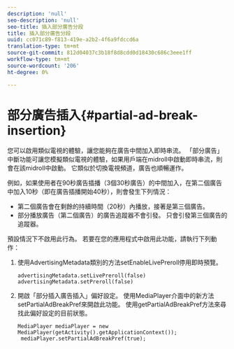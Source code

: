 ```yaml
---
description: 'null'
seo-description: 'null'
seo-title: 插入部分廣告分段
title: 插入部分廣告分段
uuid: cc071c89-f813-419e-a2b2-4f6a9fdccd6a
translation-type: tm+mt
source-git-commit: 812d04037c3b18f8d8cdd0d18430c686c3eee1ff
workflow-type: tm+mt
source-wordcount: '206'
ht-degree: 0%

---
```



# 部分廣告插入{#partial-ad-break-insertion}

您可以啟用類似電視的體驗，讓您能夠在廣告中間加入即時串流。 「部分廣告」中斷功能可讓您模擬類似電視的體驗，如果用戶端在midroll中啟動即時串流，則會在該midroll中啟動。 它類似於切換電視頻道，廣告也順暢運作。

例如，如果使用者在90秒廣告插播（3個30秒廣告）的中間加入，在第二個廣告中加入10秒（即在廣告插播開始40秒），則會發生下列情況：

* 第二個廣告會在剩餘的持續時間（20秒）內播放，接著是第三個廣告。
* 部分播放廣告（第二個廣告）的廣告追蹤器不會引發。 只會引發第三個廣告的追蹤器。

預設情況下不啟用此行為。 若要在您的應用程式中啟用此功能，請執行下列動作：

1. 使用AdvertisingMetadata類別的方法setEnableLivePreroll停用即時預覽。

   ```
   advertisingMetadata.setLivePreroll(false)  
   advertisingMetadata.setPreroll(false)
   ```

1. 開啟「部分插入廣告插入」偏好設定。 使用MediaPlayer介面中的新方法setPartialAdBreakPref來開啟此功能。 使用getPartialAdBreakPref方法來尋找此偏好設定的目前狀態。

   ```
   MediaPlayer mediaPlayer = new MediaPlayer(getActivity().getApplicationContext()); 
    mediaPlayer.setPartialAdBreakPref(true);
   ```

